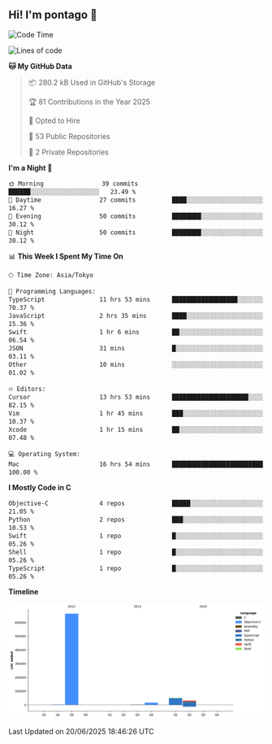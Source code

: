 ## Hi! I'm pontago 👋

<!--START_SECTION:waka-->
![Code Time](http://img.shields.io/badge/Code%20Time-357%20hrs%2039%20mins-blue)

![Lines of code](https://img.shields.io/badge/From%20Hello%20World%20I%27ve%20Written-762.1%20thousand%20lines%20of%20code-blue)

**🐱 My GitHub Data** 

> 📦 280.2 kB Used in GitHub's Storage 
 > 
> 🏆 81 Contributions in the Year 2025
 > 
> 💼 Opted to Hire
 > 
> 📜 53 Public Repositories 
 > 
> 🔑 2 Private Repositories 
 > 
**I'm a Night 🦉** 

```text
🌞 Morning                39 commits          ██████░░░░░░░░░░░░░░░░░░░   23.49 % 
🌆 Daytime                27 commits          ████░░░░░░░░░░░░░░░░░░░░░   16.27 % 
🌃 Evening                50 commits          ████████░░░░░░░░░░░░░░░░░   30.12 % 
🌙 Night                  50 commits          ████████░░░░░░░░░░░░░░░░░   30.12 % 
```


📊 **This Week I Spent My Time On** 

```text
🕑︎ Time Zone: Asia/Tokyo

💬 Programming Languages: 
TypeScript               11 hrs 53 mins      ██████████████████░░░░░░░   70.37 % 
JavaScript               2 hrs 35 mins       ████░░░░░░░░░░░░░░░░░░░░░   15.36 % 
Swift                    1 hr 6 mins         ██░░░░░░░░░░░░░░░░░░░░░░░   06.54 % 
JSON                     31 mins             █░░░░░░░░░░░░░░░░░░░░░░░░   03.11 % 
Other                    10 mins             ░░░░░░░░░░░░░░░░░░░░░░░░░   01.02 % 

🔥 Editors: 
Cursor                   13 hrs 53 mins      █████████████████████░░░░   82.15 % 
Vim                      1 hr 45 mins        ███░░░░░░░░░░░░░░░░░░░░░░   10.37 % 
Xcode                    1 hr 15 mins        ██░░░░░░░░░░░░░░░░░░░░░░░   07.48 % 

💻 Operating System: 
Mac                      16 hrs 54 mins      █████████████████████████   100.00 % 
```

**I Mostly Code in C** 

```text
Objective-C              4 repos             █████░░░░░░░░░░░░░░░░░░░░   21.05 % 
Python                   2 repos             ███░░░░░░░░░░░░░░░░░░░░░░   10.53 % 
Swift                    1 repo              █░░░░░░░░░░░░░░░░░░░░░░░░   05.26 % 
Shell                    1 repo              █░░░░░░░░░░░░░░░░░░░░░░░░   05.26 % 
TypeScript               1 repo              █░░░░░░░░░░░░░░░░░░░░░░░░   05.26 % 
```



**Timeline**

![Lines of Code chart](https://raw.githubusercontent.com/pontago/pontago/main/assets/bar_graph.png)


 Last Updated on 20/06/2025 18:46:26 UTC
<!--END_SECTION:waka-->
